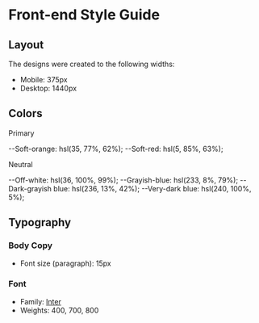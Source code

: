 # Front-end Style Guide

## Layout

The designs were created to the following widths:

- Mobile: 375px
- Desktop: 1440px

## Colors

 Primary

--Soft-orange: hsl(35, 77%, 62%);
--Soft-red: hsl(5, 85%, 63%);

 Neutral

--Off-white: hsl(36, 100%, 99%);
--Grayish-blue: hsl(233, 8%, 79%);
--Dark-grayish blue: hsl(236, 13%, 42%);
--Very-dark blue: hsl(240, 100%, 5%);

## Typography

### Body Copy

- Font size (paragraph): 15px

### Font

- Family: [Inter](https://fonts.google.com/specimen/Inter)
- Weights: 400, 700, 800
